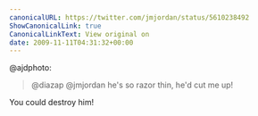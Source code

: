 ```yaml
---
canonicalURL: https://twitter.com/jmjordan/status/5610238492
ShowCanonicalLink: true
CanonicalLinkText: View original on
date: 2009-11-11T04:31:32+00:00
---
```

@ajdphoto:

> @diazap @jmjordan he's so razor thin, he'd cut me up!

You could destroy him!
